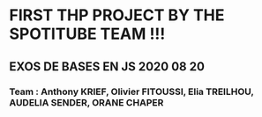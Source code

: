 # FIRST THP PROJECT BY THE SPOTITUBE TEAM !!!
## EXOS DE BASES EN JS 2020 08 20

### Team : Anthony KRIEF, Olivier FITOUSSI, Elia TREILHOU, AUDELIA SENDER, ORANE CHAPER
